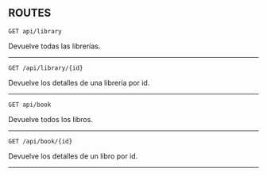 ## ROUTES

`GET api/library`

Devuelve todas las librerías.

---

`GET /api/library/{id}`

Devuelve los detalles de una librería por id.

---

`GET api/book`

Devuelve todos los libros.

---

`GET /api/book/{id}`

Devuelve los detalles de un libro por id.

---







